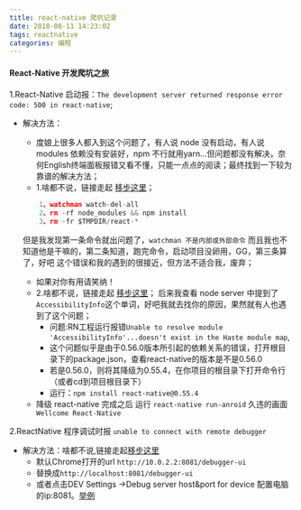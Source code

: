 ```yaml
---
title: react-native 爬坑记录
date: 2018-08-11 14:23:02
tags: reactnative
categories: 编程
---
```

<h4>React-Native 开发爬坑之旅</h4>

<!-- more -->

 1.React-Native 启动报：`The development server returned response error code: 500 in react-native`;
- 解决方法：
    - 度娘上很多人都入到这个问题了，有人说 node 没有启动，有人说 modules 依赖没有安装好，npm 不行就用yarn...但问题都没有解决，奈何English终端面板报错又看不懂，只能一点点的阅读；最终找到一下较为靠谱的解决方法；
    - 1.啥都不说，链接走起 [移步这里](https://blog.csdn.net/qingsong_xu/article/details/72515075)；

    ```javascript
        1、watchman watch-del-all 
        2、rm -rf node_modules && npm install 
        3、rm -fr $TMPDIR/react-*
    ```
    但是我发现第一条命令就出问题了，`watchman 不是内部或外部命令` 而且我也不知道他是干嘛的，第二条知道，跑完命令，启动项目没卵用，GG，第三条算了，好吧 这个错误和我的遇到的很接近，但方法不适合我，废弃；
    - 如果对你有用请笑纳！
    - 2.啥都不说，链接走起 [移步这里](https://blog.csdn.net/qq_28484355/article/details/81288810)；
    后来我查看 node server 中提到了`AccessibilityInfo`这个单词，好吧我就去找你的原因，果然就有人也遇到了这个问题；
        - 问题:RN工程运行报错`Unable to resolve module 'AccessibilityInfo'...doesn't exist in the Haste module map`,
        - 这个问题似乎是由于0.56.0版本所引起的依赖关系的错误，打开根目录下的package.json，查看react-native的版本是不是0.56.0
        - 若是0.56.0，则将其降级为0.55.4，在你项目的根目录下打开命令行（或者cd到项目根目录下）
        - 运行：`npm install react-native@0.55.4`
    - 降级 react-native 完成之后 运行 `react-native run-anroid` 久违的画面` Wellcome React-Native`


2.ReactNative 程序调试时报 `unable to connect with remote debugger`
- 解决方法：啥都不说,链接走起[移步这里](https://stackoverflow.com/questions/40898934/unable-to-connect-with-remote-debugger)
    - 默认Chrome打开的url `http://10.0.2.2:8081/debugger-ui`
    - 替换成`http://localhost:8081/debugger-ui`
    - 或者点击DEV Settings ->Debug server host&port for device 配置电脑的ip:8081。[举例](https://www.yeshen.com/blog/reactnativeyeshen/)